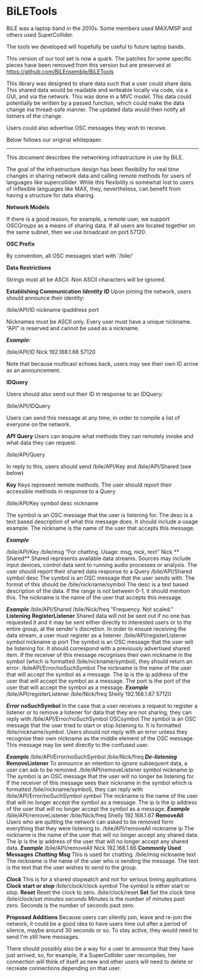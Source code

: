 BiLETools
=========

BiLE was a laptop band in the 2010s. Some members used MAX/MSP and others used SuperCollider.

The tools we developed will hopefully be useful to future laptop bands.

This version of our tool set is now a quark. The patches for some specific pieces have been removed from this version but are preserved at https://github.com/BiLEnsemble/BiLETools

This library was designed to share data such that a user could share data. This shared data
would be readable and writeable locally via code, via a GUI, and via the network. This was done in a
MVC model. This data could potentially be written by a passed function, which could make the
data change ina thread-safe manner. The updated data would then notify all listners of the change.

Users could also advertise OSC messages they wish to receive.

Below follows our original whitepaper.

----------------------------------------------------------------

This document describes the networking infrastructure in use by BiLE.

The goal of the infrastructure design has been flexibility for real time
changes in sharing network data and calling remote methods for users of
languages like supercollider. While this flexibility is somewhat lost to
users of inflexible languages like MAX, they, nevertheless, can benefit
from having a structure for data sharing.


**Network Models**

If there is a good reason, for example, a remote user, we support
OSCGroups as a means of sharing data.
If all users are located together on the same subnet, then we use
broadcast on port 57120.

**OSC Prefix**

By convention, all OSC messages start with '/bile/'

**Data Restrictions**

Strings must all be ASCII. Non ASCII characters will be ignored.

**Establishing Communication**
***Identity***
**ID**
Upon joining the network, users should announce their identity:

/bile/API/ID nickname ipaddress port

Nicknames must be ASCII only. Every user must have a unique nickname.
“API” is reserved and cannot be used as a nickname.

***Example:***

/bile/API/ID Nick 192.168.1.66 57120

Note that because multicast echoes back, users may see their own ID
arrive as an announcement.

**IDQuery**

Users should also send out their ID in response to an IDQuery:

/bile/API/IDQuery

Users can send this message at any time, in order to compile a list of
everyone on the network.

***API***
**Query**
Users can enquire what methods they can remotely invoke and what data
they can request.

/bile/API/Query

In reply to this, users should send /bile/API/Key and /bile/API/Shared
(see below)

**Key**
Keys represent remote methods. The user should report their accessible
methods in response to a Query

/bile/API/Key symbol desc nickname

The symbol is an OSC message that the user is listening for.
The desc is a text based description of what this message does. It
should include a usage example.
The nickname is the name of the user that accepts this message.

***Example***

/bile/API/Key /bile/msg "For chatting. Usage: msg, nick, text" Nick
** Shared**
Shared represents available data streams. Sources may include input
devices, control data sent to running audio processes or analysis. The
user should report their shared data response to a Query
/bile/API/Shared symbol desc
The symbol is an OSC message that the user sends with. The format of
this should be
/bile/nickname/symbol
The desc is a text based description of the data. If the range is not
between 0-1, it should mention this.
The nickname is the name of the user that accepts this message.

***Example***
/bile/API/Shared /bile/Nick/freq "Frequency. Not scaled."
**Listening**
**RegisterListener**
Shared data will not be sent out if no one has requested it and it may
be sent either directly to interested users or to the entire group, at
the sender's discretion. In order to ensure receiving the data stream, a
user must register as a listener.
/bile/API/registerListener symbol nickname ip port
The symbol is an OSC message that the user will be listening for. It
should correspond with a previously advertised shared item. If the
receiver of this message recognises their own nickname in the symbol
(which is formatted /bile/nickname/symbol), they should return an error:
/bileAPI/Error/noSuchSymbol
The nickname is the name of the user that will accept the symbol as a
message.
The ip is the ip address of the user that will accept the symbol as a
message.
The port is the port of the user that will accept the symbol as a
message.
***Example***
/bile/API/registerListener /bile/Nick/freq Shelly 192.168.1.67 57120

***Error***
**noSuchSymbol**
In the case that a user receives a request to register a listener or to
remove a listener for data that they are not sharing, they can reply
with
/bile/API/Error/noSuchSymbol OSCsymbol
The symbol is an OSC message that the user tried to start or stop
listening to. It is formatted /bile/nickname/symbol. Users should not
reply with an error unless they recognise their own nickname as the
middle element of the OSC message. This message may be sent directly to
the confused user.

***Example***
/bile/API/Error/noSuchSymbol /bile/Nick/freq
***De-listening***
**RemoveListener**
To announce an intention to ignore subsequent data, a user can ask to be
removed.
/bile/API/removeListener symbol nickname ip
The symbol is an OSC message that the user will no longer be listening
for. If the receiver of this message sees their nickname in the symbol
which is formatted /bile/nickname/symbol), they can reply with
/bile/API/Error/noSuchSymbol symbol
The nickname is the name of the user that will no longer accept the
symbol as a message.
The ip is the ip address of the user that will no longer accept the
symbol as a message.
***Example***
/bile/API/removeListener /bile/Nick/freq Shelly 192.168.1.67
**RemoveAll**
Users who are quitting the network can asked to be removed form
everything that they were listening to.
/bile/API/removeAll nickname ip
The nickname is the name of the user that will no longer accept any
shared data.
The ip is the ip address of the user that will no longer accept any
shared data.
***Example***
/bile/API/removeAll Nick 192.168.1.66
**Commonly Used Messages**
***Chatting***
**Msg**
This is used for chatting.
/bile/msg nickname text
The nickname is the name of the user who is sending the message.
The text is the text that the user wishes to send to the group.

***Clock***
This is for a shared stopwatch and not for serious timing applications
**Clock start or stop**
/bile/clock/clock symbol
The symbol is either start or stop.
**Reset**
Reset the clock to zero.
/bile/clock/reset
**Set**
Set the clock time
/bile/clock/set minutes seconds
Minutes is the number of minutes past zero.
Seconds is the number of seconds past zero.

**Proposed Additions**
Because users can silently join, leave and re-join the network, it could
be a good idea to have users time out after a period of silence, maybe
around 30 seconds or so. To stay active, they would need to send I'm
still here messages.

There should possibly also be a way for a user to announce that they
have just arrived, so, for example, if a SuperCollider user recompiles,
her connection will think of itself as new and other users will need to
delete or recreate connections depending on that user.
